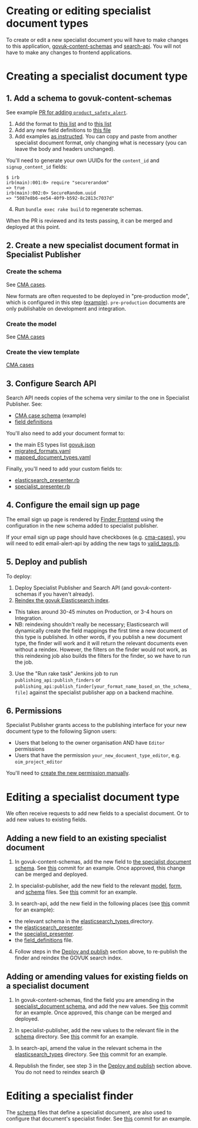 # Creating or editing specialist document types

To create or edit a new specialist document you will have to make changes to this
application, [govuk-content-schemas][govuk-content-schemas] and
[search-api][search-api]. You will not have to make any changes to frontend
applications.

[govuk-content-schemas]: https://github.com/alphagov/govuk-content-schemas
[search-api]: https://github.com/alphagov/search-api

# __Creating__ a specialist document type

## 1. Add a schema to govuk-content-schemas

See example [PR for adding `product_safety_alert`](https://github.com/alphagov/govuk-content-schemas/pull/1077).

1. Add the format to [this list](https://github.com/alphagov/govuk-content-schemas/blob/main/formats/specialist_document.jsonnet#L2-L31) and to [this list](https://github.com/alphagov/govuk-content-schemas/blob/main/lib/govuk_content_schemas/allowed_document_types.yml)
2. Add any new field definitions to [this file](https://github.com/alphagov/govuk-content-schemas/blob/main/formats/shared/definitions/_specialist_document.jsonnet)
3. Add examples [as instructed](https://github.com/alphagov/govuk-content-schemas/blob/main/docs/adding-a-new-schema.md#examples).
   You can copy and paste from another specialist document format, only changing what is necessary (you can leave the body and headers unchanged).

You'll need to generate your own UUIDs for the `content_id` and `signup_content_id` fields:

```
$ irb
irb(main):001:0> require "securerandom"
=> true
irb(main):002:0> SecureRandom.uuid
=> "5087e8b6-ee54-40f9-b592-8c2813c7037d"
```
4. Run `bundle exec rake build` to regenerate schemas.

When the PR is reviewed and its tests passing, it can be merged and deployed at this point.

## 2. Create a new specialist document format in Specialist Publisher

### Create the schema

See [CMA cases](https://github.com/alphagov/specialist-publisher/blob/main/lib/documents/schemas/cma_cases.json).

New formats are often requested to be deployed in "pre-production mode", which is configured in this step ([example](https://github.com/alphagov/specialist-publisher/blob/f8e93142dfad6f3971a73c923b01f2e7352bdb54/lib/documents/schemas/tax_tribunal_decisions.json#L64)). `pre-production` documents are only publishable on development and integration.

### Create the model

See [CMA cases](https://github.com/alphagov/specialist-publisher/blob/main/app/models/cma_case.rb)

### Create the view template

[CMA cases](https://github.com/alphagov/specialist-publisher/blob/main/app/views/metadata_fields/_cma_cases.html.erb)

## 3. Configure Search API

Search API needs copies of the schema very similar to the one in Specialist Publisher. See:

- [CMA case schema](https://github.com/alphagov/search-api/blob/main/config/schema/elasticsearch_types/cma_case.json) (example)
- [field definitions](https://github.com/alphagov/search-api/blob/1700c85e1484d1d9b2c1d46f276326bc06b51a14/config/schema/field_definitions.json)

You'll also need to add your document format to:

- the main ES types list [govuk.json](https://github.com/alphagov/search-api/blob/main/config/schema/indexes/govuk.json)
- [migrated_formats.yaml](https://github.com/alphagov/search-api/blob/main/config/govuk_index/migrated_formats.yaml)
- [mapped_document_types.yaml](https://github.com/alphagov/search-api/blob/main/config/govuk_index/mapped_document_types.yaml)

Finally, you'll need to add your custom fields to:

- [elasticsearch_presenter.rb](https://github.com/alphagov/search-api/blob/main/lib/govuk_index/presenters/elasticsearch_presenter.rb)
- [specialist_presenter.rb](https://github.com/alphagov/search-api/blob/main/lib/govuk_index/presenters/specialist_presenter.rb)

## 4. Configure the email sign up page

The email sign up page is rendered by [Finder Frontend](https://github.com/alphagov/finder-frontend) using the configuration in the new schema added to specialist publisher.

If your email sign up page should have checkboxes (e.g. [cma-cases](https://www.gov.uk/cma-cases/email-signup)), you will need to edit email-alert-api by adding the new tags to [valid_tags.rb](https://github.com/alphagov/email-alert-api/blob/3e0018510ea85f5d561e2865ad149832b94688a1/lib/valid_tags.rb#L2).

## 5. Deploy and publish

To deploy:

1. Deploy Specialist Publisher and Search API (and govuk-content-schemas if you haven't already).
2. [Reindex the govuk Elasticsearch index](https://docs.publishing.service.gov.uk/manual/reindex-elasticsearch.html#how-to-reindex-an-elasticsearch-index).
  - This takes around 30-45 minutes on Production, or 3-4 hours on Integration.
  - NB: reindexing shouldn't really be necessary; Elasticsearch will dynamically create the field mappings the first time a new document of this type is published. In other words, if you publish a new document type, the finder will work and it will return the relevant documents even without a reindex. However, the filters on the finder would not work, as this reindexing job also builds the filters for the finder, so we have to run the job.
3. Use the "Run rake task" Jenkins job to run `publishing_api:publish_finders` or `publishing_api:publish_finder[your_format_name_based_on_the_schema_file]` against the specialist publisher app on a backend machine.

## 6. Permissions

Specialist Publisher grants access to the publishing interface for your new document type to the following Signon users:

- Users that belong to the owner organisation AND have `Editor` permissions
- Users that have the permission `your_new_document_type_editor`, e.g. `oim_project_editor`

You'll need to [create the new permission manually](https://docs.publishing.service.gov.uk/repos/signon/usage.html#creating-new-permissions).

# __Editing__ a specialist document type

We often receive requests to add new fields to a specialist document. Or to add new values to existing fields.

## Adding a new field to an existing specialist document

1. In govuk-content-schemas, add the new field to [the specialist document schema](https://github.com/alphagov/govuk-content-schemas/blob/main/formats/shared/definitions/_specialist_document.jsonnet). See [this](https://github.com/alphagov/govuk-content-schemas/pull/1066/commits/c2b33fbdbdc3ce7363b87e964b8ff75dc3300573#diff-3c69cee80f0f1b0cb114f9f9f102122b33e2208ecf3a77829506390b9938eb61) commit for an example. Once approved, this change can be merged and deployed.

2. In specialist-publisher, add the new field to the relevant [model](https://github.com/alphagov/specialist-publisher/tree/main/app/models), [form](https://github.com/alphagov/specialist-publisher/tree/main/app/views/metadata_fields), and [schema](https://github.com/alphagov/specialist-publisher/tree/main/lib/documents/schemas) files. See [this](https://github.com/alphagov/specialist-publisher/pull/1899/commits/cc9e8fe482dbca2ef678bb8219252e7bd4f4d154) commit for an example.

3. In search-api, add the new field in the following places (see [this](https://github.com/alphagov/search-api/pull/2320/commits/ca6d0142e29b9755aad2e6bd59a3f576b727bd24) commit for an example):
  - the relevant schema in the [elasticsearch_types ](https://github.com/alphagov/search-api/tree/main/config/schema/elasticsearch_types)directory.
  - the [elasticsearch_presenter](https://github.com/alphagov/search-api/blob/main/lib/govuk_index/presenters/elasticsearch_presenter.rb).
  - the [specialist_presenter](https://github.com/alphagov/search-api/blob/main/lib/govuk_index/presenters/specialist_presenter.rb).
  - the [field_definitions](https://github.com/alphagov/search-api/blob/main/config/schema/field_definitions.json) file.


4. Follow steps in the [Deploy and publish](#Deploy-and-publish) section above, to re-publish the finder and reindex the GOVUK search index.

## Adding or amending values for existing fields on a specialist document

1. In govuk-content-schemas, find the field you are amending in the [specialist_document schema](https://github.com/alphagov/govuk-content-schemas/blob/main/formats/shared/definitions/_specialist_document.jsonnet), and add the new values. See [this](https://github.com/alphagov/govuk-content-schemas/pull/1066/commits/b81ec718f52b1e6603c201c44db07f0357158723) commit for an example. Once approved, this change can be merged and deployed.

2. In specialist-publisher, add the new values to the relevant file in the [schema](https://github.com/alphagov/specialist-publisher/tree/main/lib/documents/schemas) directory. See [this](https://github.com/alphagov/specialist-publisher/pull/1899/commits/97c8d713f8e62b0cb8763fe26e1dcf5a0435c12d) commit for an example.

3. In search-api, amend the value in the relevant schema in the [elasticsearch_types](https://github.com/alphagov/search-api/tree/main/config/schema/elasticsearch_types) directory. See [this](https://github.com/alphagov/search-api/pull/2320/commits/0f29e310581e30707eea7fe8c91063974636dbe2) commit for an example.

4. Republish the finder, see step 3 in the [Deploy and publish](#Deploy-and-publish) section above. You do not need to reindex search :sweat_smile:

# __Editing__ a specialist finder

The [schema](https://github.com/alphagov/specialist-publisher/tree/main/lib/documents/schemas) files that define a specialist document, are also used to configure that document's specialist finder. See [this](https://github.com/alphagov/specialist-publisher/pull/1899/commits/925abc689119138a0e04e17d3610f8ae276773dd) commit for an example.
